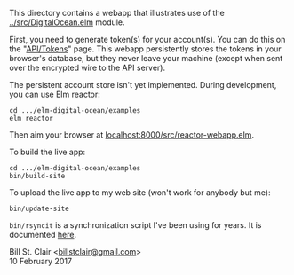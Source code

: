 This directory contains a webapp that illustrates use of the [../src/DigitalOcean.elm](DigitalOcean) module.

First, you need to generate token(s) for your account(s). You can do this on the "[API/Tokens](https://cloud.digitalocean.com/settings/api/tokens)" page. This webapp persistently stores the tokens in your browser's database, but they never leave your machine (except when sent over the encrypted wire to the API server).

The persistent account store isn't yet implemented. During development, you can use Elm reactor:

    cd .../elm-digital-ocean/examples
    elm reactor

Then aim your browser at [localhost:8000/src/reactor-webapp.elm](http://localhost:8000/src/reactor-webapp.elm).

To build the live app:

    cd .../elm-digital-ocean/examples
    bin/build-site
    
To upload the live app to my web site (won't work for anybody but me):

    bin/update-site
    
`bin/rsyncit` is a synchronization script I've been using for years. It is documented [here](https://steemit.com/hacking/@billstclair/rsyncit).

Bill St. Clair &lt;<billstclair@gmail.com>&gt;<br/>
10 February 2017

